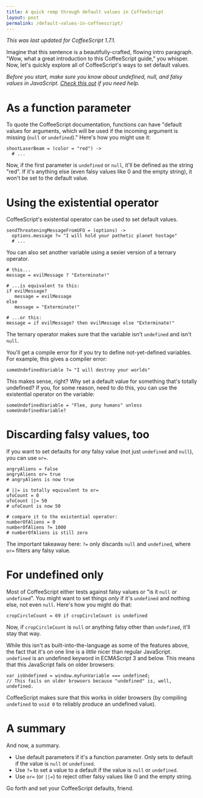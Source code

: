 ```yaml
---
title: A quick romp through default values in CoffeeScript
layout: post
permalink: /default-values-in-coffeescript/
---
```


*This was last updated for CoffeeScript 1.7.1.*

Imagine that this sentence is a beautifully-crafted, flowing intro paragraph. "Wow, what a great introduction to this CoffeeScript guide," you whisper.  Now, let's quickly explore all of CoffeeScript's ways to set default values.

*Before you start, make sure you know about undefined, null, and falsy values in JavaScript. [Check this out](http://www.sitepoint.com/javascript-truthy-falsy/) if you need help.*

As a function parameter
=======================

To quote the CoffeeScript documentation, functions can have "default values for arguments, which will be used if the incoming argument is missing (`null` or `undefined`)." Here's how you might use it:

    shootLaserBeam = (color = "red") ->
      # ...

Now, if the first parameter is `undefined` or `null`, it'll be defined as the string "red". If it's anything else (even falsy values like 0 and the empty string), it won't be set to the default value.

Using the existential operator
==============================

CoffeeScript's existential operator can be used to set default values.

    sendThreateningMessageFromUFO = (options) ->
      options.message ?= "I will hold your pathetic planet hostage"
      # ...

You can also set another variable using a sexier version of a ternary operator.

    # this...
    message = evilMessage ? "Exterminate!"

    # ...is equivalent to this:
    if evilMessage?
       message = evilMessage
    else
       message = "Exterminate!"

    # ...or this:
    message = if evilMessage? then evilMessage else "Exterminate!"

The ternary operator makes sure that the variable isn't `undefined` and isn't `null`.

You'll get a compile error for if you try to define not-yet-defined variables. For example, this gives a compiler error:

    someUndefinedVariable ?= "I will destroy your worlds"

This makes sense, right? Why set a default value for something that's totally undefined? If you, for some reason, need to do this, you can use the existential operator on the variable:

    someUndefinedVariable = "Flee, puny humans" unless someUndefinedVariable?

Discarding falsy values, too
============================

If you want to set defaults for *any* falsy value (not just `undefined` and `null`), you can use `or=`.

    angryAliens = false
    angryAliens or= true
    # angryAliens is now true

    # ||= is totally equivalent to or=
    ufoCount = 0
    ufoCount ||= 50
    # ufoCount is now 50

    # compare it to the existential operator:
    numberOfAliens = 0
    numberOfAliens ?= 1000
    # numberOfAliens is still zero

The important takeaway here: `?=` only discards `null` and `undefined`, where `or=` filters any falsy value.

For undefined only
==================

Most of CoffeeScript either tests against falsy values or "is it `null` or `undefined`". You might want to set things *only* if it's `undefined` and nothing else, not even `null`. Here's how you might do that:

    cropCircleCount = 69 if cropCircleCount is undefined

Now, if `cropCircleCount` is `null` or anything falsy other than `undefined`, it'll stay that way.

While this isn't as built-into-the-language as some of the features above, the fact that it's on one line is a *little* nicer than regular JavaScript. `undefined` is an undefined keyword in ECMAScript 3 and below. This means that this JavaScript fails on older browsers:

    var isUndefined = window.myFunVariable === undefined;
    // This fails on older browsers because "undefined" is, well, undefined.

CoffeeScript makes sure that this works in older browsers (by compiling `undefined` to `void 0` to reliably produce an undefined value).

A summary
=========

And now, a summary.

- Use default parameters if it's a function parameter. Only sets to default if the value is `null` or `undefined`.
- Use `?=` to set a value to a default if the value is `null` or `undefined`.
- Use `or=` (or `||=`) to reject other falsy values like 0 and the empty string.

Go forth and set your CoffeeScript defaults, friend.
